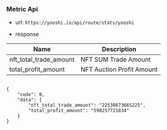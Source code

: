 ### Metric Api

- url: `https://yooshi.io/api/route/stats/yooshi`

- response

| Name| Description |
| --- | --- |
| nft_total_trade_amount | NFT SUM Trade Amount |
| total_profit_amount |NFT Auction Profit Amount |


```

{
    "code": 0,
    "data": {
        "nft_total_trade_amount": "22530873665225",
        "total_profit_amount": "590257721834"
    }
}

```
